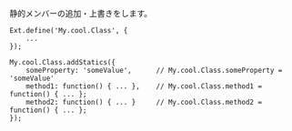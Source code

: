 静的メンバーの追加・上書きをします。

    Ext.define('My.cool.Class', {
        ...
    });

    My.cool.Class.addStatics({
        someProperty: 'someValue',      // My.cool.Class.someProperty = 'someValue'
        method1: function() { ... },    // My.cool.Class.method1 = function() { ... };
        method2: function() { ... }     // My.cool.Class.method2 = function() { ... };
    });
